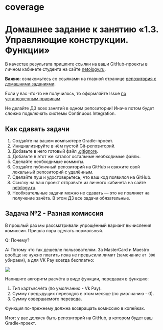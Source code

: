 # coverage
# Домашнее задание к занятию «1.3. Управляющие конструкции. Функции»

В качестве результата пришлите ссылки на ваши GitHub-проекты в личном кабинете студента на сайте [netology.ru](https://netology.ru).

**Важно**: ознакомьтесь со ссылками на главной странице [репозитория с домашними заданиями](../README.md).

Если у вас что-то не получилось, то оформляйте Issue [по установленным правилам](../report-requirements.md).

Не делайте ДЗ всех занятий в одном репозитории! Иначе потом будет сложно подключать системы Continuous Integration.

## Как сдавать задачи

1. Создайте на вашем компьютере Gradle-проект.
1. Инициализируйте в нём пустой Git-репозиторий.
1. Добавьте в него готовый файл [.gitignore](../.gitignore).
1. Добавьте в этот же каталог остальные необходимые файлы.
1. Сделайте необходимые коммиты.
1. Создайте публичный репозиторий на GitHub и свяжите свой локальный репозиторий с удалённым.
1. Сделайте пуш и удостоверьтесь, что ваш код появился на GitHub.
1. Ссылку на ваш проект отправьте из личного кабинета на сайте [netology.ru](https://netology.ru).
1. Необязательные задачи можно не сдавать — это не повлияет на получение зачёта. В этом ДЗ все задачи обязательные.

## Задача №2 - Разная комиссия

В прошлый раз мы рассматривали упрощённый вариант вычисления комиссии. Пришла пора сделать нормальный.

Q: Почему?

A: Потому что так дешевле пользователям. За MasterCard и Maestro вообще не нужно платить пока не превысили лимит (замечание `от 300` убираем), а для VK Pay всегда бесплатно:

![](pic/vk-commission.png)

Напишите алгоритм расчёта в виде функции, передавая в функцию:
1. Тип карты/счёта (по умолчанию - Vk Pay).
1. Сумму предыдущих переводов в этом месяце (по умолчанию - 0).
1. Сумму совершаемого перевода.

Функция по-прежнему должна возвращать комиссию в копейках.

Итог: у вас должен быть репозиторий на GitHub, в котором будет ваш Gradle-проект.
